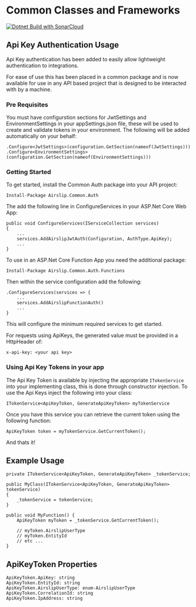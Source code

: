 # Common Classes and Frameworks

[![Dotnet Build with SonarCloud](https://github.com/airslip-ltd/common/actions/workflows/dotnet-build-sonarcloud.yml/badge.svg)](https://github.com/airslip-ltd/common/actions/workflows/dotnet-build-sonarcloud.yml)

## Api Key Authentication Usage

Api Key authentication has been added to easily allow lightweight authentication to integrations.

For ease of use this has been placed in a common package and is now available for use in any API based project that is designed to be interacted with by a machine.

### Pre Requisites

You must have configurstion sections for JwtSettings and EnvironmentSettings in your appSettings.json file, these will be used to create and validate tokens in your environment. The following will be added automatically on your behalf:

    .Configure<JwtSettings>(configuration.GetSection(nameof(JwtSettings)))
    .Configure<EnvironmentSettings>(configuration.GetSection(nameof(EnvironmentSettings)))


### Getting Started




To get started, install the Common Auth package into your API project:

    Install-Package Airslip.Common.Auth

The add the following line in ConfigureServices in your ASP.Net Core Web App:

    public void ConfigureServices(IServiceCollection services)
    {
        ...
        services.AddAirslipJwtAuth(Configuration, AuthType.ApiKey);
        ...
    }


To use in an ASP.Net Core Function App you need the additional package:

    Install-Package Airslip.Common.Auth.Functions

Then within the service configuration add the following:

    .ConfigureServices(services => {
        ...
        services.AddAirslipFunctionAuth()
        ...
    }



This will configure the minimum required services to get started.

For requests using ApiKeys, the generated value must be provided in a HttpHeader of:

    x-api-key: <your api key>

### Using Api Key Tokens in your app

The Api Key Token is available by injecting the appropriate `ITokenService` into your implementing class, this is done through constructor injection. To use the Api Keys inject the following into your class:

    ITokenService<ApiKeyToken, GenerateApiKeyToken> myTokenService

Once you have this service you can retrieve the current token using the following function:

    ApiKeyToken token = myTokenService.GetCurrentToken();

And thats it!

## Example Usage

    private ITokenService<ApiKeyToken, GenerateApiKeyToken> _tokenService;

    public MyClass(ITokenService<ApiKeyToken, GenerateApiKeyToken> tokenService)
    {
        _tokenService = tokenService;
    }

    public void MyFunction() {
        ApiKeyToken myToken = _tokenService.GetCurrentToken();

        // myToken.AirslipUserType
        // myToken.EntityId
        // etc ...
    }

## ApiKeyToken Properties

    ApiKeyToken.ApiKey: string
    ApiKeyToken.EntityId: string
    ApiKeyToken.AirslipUserType: enum-AirslipUserType
    ApiKeyToken.CorrelationId: string
    ApiKeyToken.IpAddress: string
